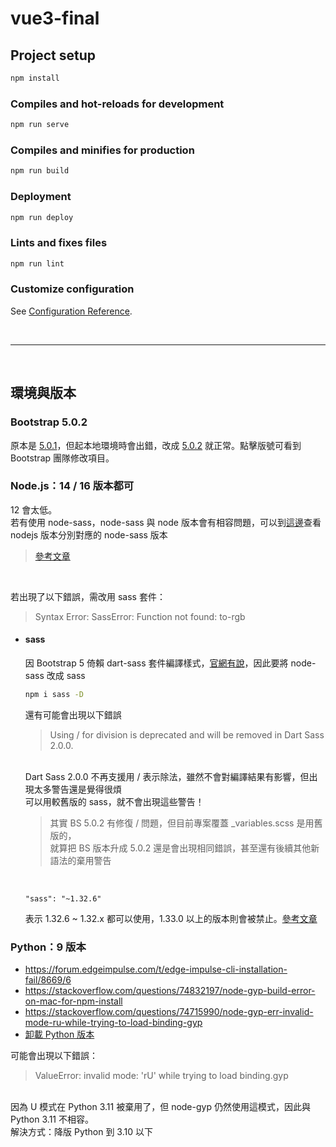 # vue3-final

## Project setup
```bash
npm install
```

### Compiles and hot-reloads for development
```bash
npm run serve
```

### Compiles and minifies for production
```bash
npm run build
```

### Deployment
```bash
npm run deploy
```

### Lints and fixes files
```bash
npm run lint
```

### Customize configuration
See [Configuration Reference](https://cli.vuejs.org/config/).

<br>

---

<br>

## 環境與版本
### Bootstrap 5.0.2
原本是 [5.0.1](https://blog.getbootstrap.com/2021/05/13/bootstrap-5-0-1/)，但起本地環境時會出錯，改成 [5.0.2](https://blog.getbootstrap.com/2021/06/22/bootstrap-5-0-2/) 就正常。點擊版號可看到 Bootstrap 團隊修改項目。

### Node.js：14 / 16 版本都可
12 會太低。 <br>
若有使用 node-sass，node-sass 與 node 版本會有相容問題，可以到[這邊](https://www.npmjs.com/package/node-sass)查看 nodejs 版本分別對應的 node-sass 版本
> [參考文章](https://hackmd.io/@mko123654/S1io-20K9)
<br>

若出現了以下錯誤，需改用 sass 套件：

> Syntax Error: SassError: Function not found: to-rgb

- #### sass
  因 Bootstrap 5 倚賴 dart-sass 套件編譯樣式，[官網有說](https://getbootstrap.com/docs/5.1/getting-started/contribute/#sass)，因此要將 node-sass 改成 sass

  ```bash
  npm i sass -D
  ```

  還有可能會出現以下錯誤 <br>
  > Using / for division is deprecated and will be removed in Dart Sass 2.0.0.
  <br>
  Dart Sass 2.0.0 不再支援用 / 表示除法，雖然不會對編譯結果有影響，但出現太多警告還是覺得很煩 <br>
  可以用較舊版的 sass，就不會出現這些警告！ <br>
  
  > 其實 BS 5.0.2 有修復 / 問題，但目前專案覆蓋 _variables.scss 是用舊版的， <br>
  > 就算把 BS 版本升成 5.0.2 還是會出現相同錯誤，甚至還有後續其他新語法的棄用警告

  <br>
  
  ```
  "sass": "~1.32.6"
  ```
  表示 1.32.6 ~ 1.32.x 都可以使用，1.33.0 以上的版本則會被禁止。[參考文章](https://www.astralweb.com.tw/resolving-sass-deprecation-warning/)

### Python：9 版本
- https://forum.edgeimpulse.com/t/edge-impulse-cli-installation-fail/8669/6
- https://stackoverflow.com/questions/74832197/node-gyp-build-error-on-mac-for-npm-install
- https://stackoverflow.com/questions/74715990/node-gyp-err-invalid-mode-ru-while-trying-to-load-binding-gyp
- [卸載 Python 版本](https://www.sysgeek.cn/macos-uninstall-python/)

可能會出現以下錯誤：
>  ValueError: invalid mode: 'rU' while trying to load binding.gyp
<br>
因為 U 模式在 Python 3.11 被棄用了，但 node-gyp 仍然使用這模式，因此與 Python 3.11 不相容。 <br>
解決方式：降版 Python 到 3.10 以下